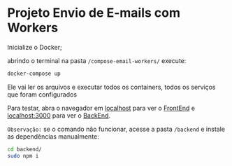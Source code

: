 # Projeto Envio de E-mails com Workers

Inicialize o Docker;

abrindo o terminal na pasta `/compose-email-workers/` execute:

```sh
docker-compose up
```

Ele vai ler os arquivos e executar todos os containers, todos os serviços que foram configurados

Para testar, abra o navegador em [localhost](localhost) para ver o [FrontEnd](frontend/index.html) e [localhost:3000](localhost:3000) para ver o [BackEnd](backend/app.js).

`Observação:` se o comando não funcionar, acesse a pasta `/backend` e instale as dependências manualmente:
```sh
cd backend/
sudo npm i
```